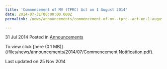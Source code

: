 ```yaml
---
title: 'Commencement of MV (TPRC) Act on 1 August 2014'
date: 2014-07-31T00:00:00.000Z
permalink: /news/announcements/commencement-of-mv--tprc--act-on-1-august-2014

---
```



31 Jul 2014 Posted in [Announcements](/news/announcements)

To view click [here (0.1 MB)](/files/news/announcements/2014/07/Commencement Notification.pdf).


<p class="right-side-updated">Last updated on 25 Nov 2014</p> 
